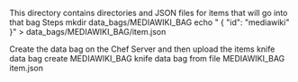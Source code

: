 This directory contains directories  and   JSON files for items that will go into that bag
Steps 
	mkdir data_bags/MEDIAWIKI_BAG
	echo  " {
		"id": "mediawiki"
			}"  > data_bags/MEDIAWIKI_BAG/item.json  


Create the data bag on the Chef Server and then upload  the  items 
     knife data bag create MEDIAWIKI_BAG
     knife data bag from file MEDIAWIKI_BAG item.json
